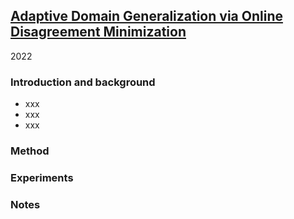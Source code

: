 ## [Adaptive Domain Generalization via Online Disagreement Minimization](https://arxiv.org/abs/2208.01996)

2022

### Introduction and background
- xxx
- xxx
- xxx

### Method

### Experiments

### Notes
